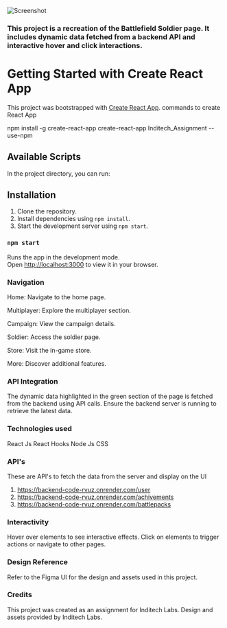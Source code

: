 ![Screenshot](https://github.com/JogiAshok87/Inditech_Assignment/assets/113456041/7f1f715c-abfd-4548-90e6-e3f6b1a0db36)

### This project is a recreation of the Battlefield Soldier page. It includes dynamic data fetched from a backend API and interactive hover and click interactions.


# Getting Started with Create React App

This project was bootstrapped with [Create React App](https://github.com/facebook/create-react-app).
commands to create React App

npm install -g create-react-app
create-react-app Inditech_Assignment --use-npm


## Available Scripts

In the project directory, you can run:

## Installation

1. Clone the repository.
2. Install dependencies using `npm install`.
3. Start the development server using `npm start`.

### `npm start`

Runs the app in the development mode.\
Open [http://localhost:3000](http://localhost:3000) to view it in your browser.

### Navigation
Home: Navigate to the home page.

Multiplayer: Explore the multiplayer section.

Campaign: View the campaign details.

Soldier: Access the soldier page.

Store: Visit the in-game store.

More: Discover additional features.

### API Integration
The dynamic data highlighted in the green section of the page is fetched from the backend using API calls.
Ensure the backend server is running to retrieve the latest data.

### Technologies used
React Js
React Hooks
Node Js
CSS

### API's

These are API's to fetch the data from the server and display on the UI
1) https://backend-code-rvuz.onrender.com/user
2) https://backend-code-rvuz.onrender.com/achivements
3) https://backend-code-rvuz.onrender.com/battlepacks

### Interactivity
Hover over elements to see interactive effects.
Click on elements to trigger actions or navigate to other pages.

### Design Reference
Refer to the Figma UI for the design and assets used in this project.

### Credits
This project was created as an assignment for Inditech Labs.
Design and assets provided by Inditech Labs.
